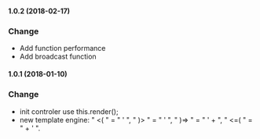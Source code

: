 #### 1.0.2 (2018-02-17)

### Change
- Add function performance
- Add broadcast function

#### 1.0.1 (2018-01-10)

### Change
- init controler use this.render();
- new template engine: " <( " = " ' ", " )> " = " ' ", " )=> " = " ' + ", " <=( " = " + ' ".
